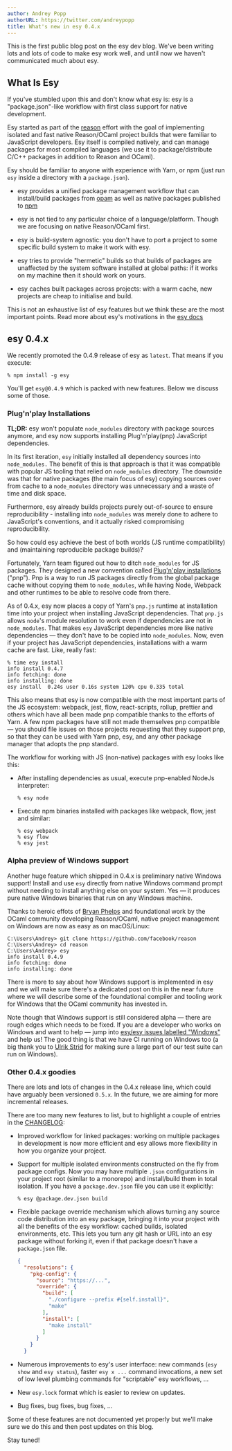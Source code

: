 ```yaml
---
author: Andrey Popp
authorURL: https://twitter.com/andreypopp
title: What's new in esy 0.4.x
---
```


This is the first public blog post on the esy dev blog.  We've been writing
lots and lots of code to make esy work well, and until now we haven't
communicated much about esy.

<!--truncate-->

## What Is Esy

If you've stumbled upon this and don't know what esy is: esy is a
"package.json"-like workflow with first class support for native development.

Esy started as part of the [reason][reason] effort with the goal of
implementing isolated and fast native Reason/OCaml project builds that were
familiar to JavaScript developers. Esy itself is compiled natively,
and can manage packages for most compiled languages (we use it to
package/distribute C/C++ packages in addition to Reason and OCaml).

Esy should be familiar to anyone with experience with Yarn, or npm (just run
`esy` inside a directory with a `package.json`).

- esy provides a unified package management workflow that can install/build
  packages from [opam][opam] as well as native packages published to [npm][npm]

- esy is not tied to any particular choice of a language/platform. Though we are
  focusing on native Reason/OCaml first.

- esy is build-system agnostic: you don't have to port a project
  to some specific build system to make it work with esy.

- esy tries to provide "hermetic" builds so that builds of packages are
  unaffected by the system software installed at global paths: if it works on my
  machine then it should work on yours.

- esy caches built packages across projects: with a warm cache, new projects
  are cheap to initialise and build.

This is not an exhaustive list of esy features but we think these are the most
important points.
Read more about esy's motivations in the [esy docs][esydocs] 

## esy 0.4.x

We recently promoted the 0.4.9 release of esy as `latest`. That means if you
execute:

```shell
% npm install -g esy
```

You'll get `esy@0.4.9` which is packed with new features. Below we discuss some
of those.

### Plug'n'play Installations

**TL;DR:** esy won't populate `node_modules` directory with package sources
anymore, and esy now supports installing Plug'n'play(pnp) JavaScript
dependencies.

In its first iteration, `esy` initially installed all dependency sources into
`node_modules.` The benefit of this is that approach is that it was compatible
with popular JS tooling that relied on `node_modules` directory. The downside
was that for native packages (the main focus of esy) copying sources over from
cache to a `node_modules` directory was unnecessary and a waste of time and
disk space.

Furthermore, esy already builds projects purely out-of-source to ensure
reproducibility - installing into `node_modules` was merely done to adhere to
JavaScript's conventions, and it actually risked compromising reproducibility.

So how could esy achieve the best of both worlds (JS runtime compatibility) and
(maintaining reproducible package builds)?

Fortunately, Yarn team figured out how to ditch `node_modules` for JS packages.
They designed a new convention called [Plug'n'play installations][pnp] ("pnp").
Pnp is a way to run JS packages directly from the global package cache without
copying them to `node_modules`, while having Node, Webpack and other runtimes
to be able to resolve code from there.

As of 0.4.x, esy now places a copy of Yarn's `pnp.js` runtime at installation
time into your project when installing JavaScript dependencies. That `pnp.js`
allows `node`'s module resolution to work even if dependencies are not in
`node_modules`. That makes `esy` JavaScript dependencies more like native
dependencies &mdash; they don't have to be copied into `node_modules`.  Now,
even if your project has JavaScript dependencies, installations with a warm
cache are fast. Like, really fast:

```shell
% time esy install
info install 0.4.7
info fetching: done
info installing: done
esy install  0.24s user 0.16s system 120% cpu 0.335 total
```

This also means that esy is now compatible with the most important parts of the
JS ecosystem: webpack, jest, flow, react-scripts, rollup, prettier and others
which have all been made pnp compatible thanks to the efforts of Yarn. A few
npm packages have still not made themselves pnp compatible &mdash; you should
file issues on those projects requesting that they support pnp, so that they
can be used with Yarn pnp, esy, and any other package manager that adopts
the pnp standard.

The workflow for working with JS (non-native) packages with esy looks like this:

- After installing dependencies as usual, execute pnp-enabled NodeJs
  interpreter:

  ```shell
  % esy node
  ```
- Execute npm binaries installed with packages like webpack, flow, jest and
  similar:

  ```shell
  % esy webpack
  % esy flow
  % esy jest
  ```

### Alpha preview of Windows support

Another huge feature which shipped in 0.4.x is preliminary native Windows
support! Install and use `esy` directly from native Windows command prompt
without needing to install anything else on your system.
Yes &mdash; it produces pure native Windows binaries that run on any Windows
machine.

Thanks to heroic effots of [Bryan Phelps][bryphe] and foundational work by the
OCaml community developing Reason/OCaml, native project management on Windows
are now as easy as on macOS/Linux:

```shell
C:\Users\Andrey> git clone https://github.com/facebook/reason
C:\Users\Andrey> cd reason
C:\Users\Andrey> esy
info install 0.4.9
info fetching: done
info installing: done
```

There is more to say about how Windows support is implemented in esy and we
will make sure there's a dedicated post on this in the near future where we
will describe some of the foundational compiler and tooling work for Windows
that the OCaml community has invested in.

Note though that Windows support is still considered alpha &mdash; there are
rough edges which needs to be fixed. If you are a developer who works on Windows
and want to help &mdash; jump into [esy/esy issues labelled
"Windows"][win-issues] and help us! The good thing is that we have CI running on
Windows too (a big thank you to [Ulrik Strid][ulrikstrid] for making sure a large
part of our test suite can run on Windows).

### Other 0.4.x goodies

There are lots and lots of changes in the 0.4.x release line, which could have
arguably been versioned `0.5.x`. In the future, we are aiming for more
incremental releases.

There are too many new features to list, but to highlight a couple of entries
in the [CHANGELOG][]:

- Improved workflow for linked packages: working on multiple packages in
  development is now more efficient and esy allows more flexibility in how you
  organize your project.

- Support for multiple isolated environments constructed on the fly from
  package configs. Now you may have multiple `.json` configurations in your
  project root (similar to a monorepo) and install/build them in total
  isolation. If you have a `package.dev.json` file you can use it explicitly:

  ```shell
  % esy @package.dev.json build
  ```

- Flexible package override mechanism which allows turning any source code
  distribution into an esy package, bringing it into your project with all the
  benefits of the esy workflow: cached builds, isolated environments, etc.
  This lets you turn any git hash or URL into an esy package without forking
  it, even if that package doesn't have a `package.json` file.

  ```json
  {
    "resolutions": {
      "pkg-config": {
        "source": "https://...",
        "override": {
          "build": [
            "./configure --prefix #{self.install}",
            "make"
          ],
          "install": [
            "make install"
          ]
        }
      }
    }
  ```

- Numerous improvements to esy's user interface: new commands (`esy show` and
  `esy status`), faster `esy x ...` command invocations, a new set of low level
  plumbing commands for "scriptable" esy workflows, ...

- New `esy.lock` format which is easier to review on updates.

- Bug fixes, bug fixes, bug fixes, ...

Some of these features are not documented yet properly but we'll make sure we do
this and then post updates on this blog.

Stay tuned!

[esydocs]: https://esy.sh/docs/en/what-why.html
[reason]: https://reasonml.github.io
[opam]: https://opam.ocaml.org/
[npm]: https://npmjs.com/
[pnp]: https://github.com/arcanis/rfcs/blob/6fc13d52f43eff45b7b46b707f3115cc63d0ea5f/accepted/0000-plug-an-play.md
[yarn]: http://yarnpkg.com/
[bryphe]: https://github.com/bryphe
[ulrikstrid]: https://github.com/ulrikstrid
[win-issues]: https://github.com/esy/esy/issues?q=is%3Aissue+is%3Aopen+label%3Awindows
[CHANGELOG]: https://github.com/esy/esy/blob/496923fce0412f1e3e81ebfa8797a4e09f28ecd4/CHANGELOG.md#048--latest
